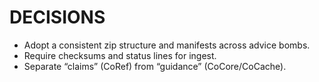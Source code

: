 # DECISIONS
- Adopt a consistent zip structure and manifests across advice bombs.
- Require checksums and status lines for ingest.
- Separate “claims” (CoRef) from “guidance” (CoCore/CoCache).

